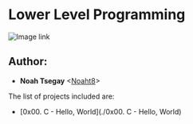 # Lower Level Programming

![Image link]()


## Author:
* **Noah Tsegay** <[Noaht8](https://github.com/Noaht8)>

The list of projects included are:

* [0x00. C - Hello, World](./0x00. C - Hello, World)

